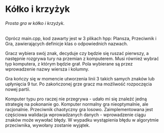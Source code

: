 # Kółko i krzyżyk
###### Prosta gra w kółko i krzyżyk.
 
 Oprócz main.cpp, kod zawarty jest w 3 plikach hpp: Plansza, Przeciwnik i Gra, zawierających definicje klas o odpowiednich nazwach.
 
 Gracz wybiera swój znak, decyduje czy będzie się ruszać pierwszy, a następnie rozgrywa tury na przemian z komputerem. Musi również wybrać typ komputera, z którym będzie grał. Pola wybierane są przez wprowadzenie nazwy wiersza i kolumny.
 
 Gra kończy się w momencie utworzenia linii 3 takich samych znaków lub upłynięcia 9 tur. Po zakończonej grze gracz ma możliwość rozpoczęcia nowej partii.
 
 Komputer typu pro raczej nie przegrywa - udało mi się znaleźć jedną strategię na pokonanie go. Komputer normalny gra nieoptymalnie, ale racjonalnie. Przeciwnik chaotyczny gra losowo.
 Zaimplementowana jest częściowa walidacja wprowadzanych danych - wprowadzenie ciągu znaków może wywołać błędy. W wypadku wystąpienia błędu w algorytmie przeciwnika, wywołany zostanie wyjątek.

